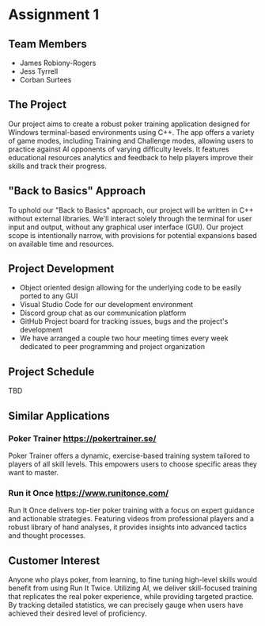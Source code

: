 # Assignment 1

## Team Members

- James Robiony-Rogers
- Jess Tyrrell
- Corban Surtees

## The Project

 Our project aims to create a robust poker training application designed for Windows terminal-based environments using C++. The app offers a variety of game modes, including Training and Challenge modes, allowing users to practice against AI opponents of varying difficulty levels. It features educational resources analytics and feedback to help players improve their skills and track their progress.

## "Back to Basics" Approach

To uphold our "Back to Basics" approach, our project will be written in C++ without external libraries. We'll interact solely through the terminal for user input and output, without any graphical user interface (GUI). Our project scope is intentionally narrow, with provisions for potential expansions based on available time and resources.

## Project Development

- Object oriented design allowing for the underlying code to be easily ported to any GUI
- Visual Studio Code for our development environment
- Discord group chat as our communication platform
- GitHub Project board for tracking issues, bugs and the project's development
- We have arranged a couple two hour meeting times every week dedicated to peer programming and project organization 

## Project Schedule

TBD

## Similar Applications

### Poker Trainer https://pokertrainer.se/

Poker Trainer offers a dynamic, exercise-based training system tailored to players of all skill levels. This empowers users to choose specific areas they want to master.


### Run it Once https://www.runitonce.com/

Run It Once delivers top-tier poker training with a focus on expert guidance and actionable strategies. Featuring videos from professional players and a robust library of hand analyses, it provides insights into advanced tactics and thought processes.

## Customer Interest

Anyone who plays poker, from learning, to fine tuning high-level skills would benefit from using Run It Twice. Utilizing AI, we deliver skill-focused training that replicates the real poker experience, while providing targeted practice. By tracking detailed statistics, we can precisely gauge when users have achieved their desired level of proficiency.
